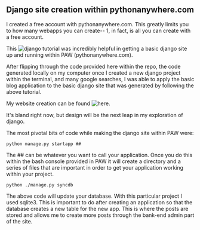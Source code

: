 ## Django site creation within pythonanywhere.com 

I created a free account with pythonanywhere.com. This greatly limits you to how many webapps you can create-- 1, in fact,
is all you can create with a free account.

This ![django tutorial](https://www.pythonanywhere.com/wiki/DjangoTutorial) was incredibly helpful in getting a basic
django site up and running within PAW (pythonanywhere.com). 

After flipping through the code provided here within the repo, the code generated locally on my computer once I created
a new django project within the terminal, and many google searches, I was able to apply the basic blog application to
the basic django site that was generated by following the above tutorial. 

My website creation can be found ![here](http://wings.pythonanywhere.com/).

It's bland right now, but design will be the next leap in my exploration of django.

The most pivotal bits of code while making the django site within PAW were:

```
python manage.py startapp ##

```
The ## can be whatever you want to call your application. Once you do this within the bash console provided in PAW 
it will create a directory and a series of files that are important in order to get your application working within your 
project.

```
python ./manage.py syncdb

```
The above code will update your database. With this particular project I used sqlite3. This is important to do after 
creating an application so that the database creates a new table for the new app. This is where the posts are stored
and allows me to create more posts through the bank-end admin part of the site.

